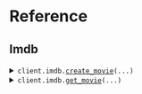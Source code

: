 # Reference
## Imdb
<details><summary><code>client.imdb.<a href="src/devintest/imdb/client.py">create_movie</a>(...)</code></summary>
<dl>
<dd>

#### 📝 Description

<dl>
<dd>

<dl>
<dd>

Add a movie to the database
</dd>
</dl>
</dd>
</dl>

#### 🔌 Usage

<dl>
<dd>

<dl>
<dd>

```python
from devintest import MyClientNameDevin

client = MyClientNameDevin(
    base_url="https://yourhost.com/path/to/api",
)
client.imdb.create_movie(
    title="title",
    rating=1.1,
)

```
</dd>
</dl>
</dd>
</dl>

#### ⚙️ Parameters

<dl>
<dd>

<dl>
<dd>

**title:** `str` 
    
</dd>
</dl>

<dl>
<dd>

**rating:** `float` 
    
</dd>
</dl>

<dl>
<dd>

**request_options:** `typing.Optional[RequestOptions]` — Request-specific configuration.
    
</dd>
</dl>
</dd>
</dl>


</dd>
</dl>
</details>

<details><summary><code>client.imdb.<a href="src/devintest/imdb/client.py">get_movie</a>(...)</code></summary>
<dl>
<dd>

#### 📝 Description

<dl>
<dd>

<dl>
<dd>

Retrieve a movie from the database based on the ID
</dd>
</dl>
</dd>
</dl>

#### 🔌 Usage

<dl>
<dd>

<dl>
<dd>

```python
from devintest import MyClientNameDevin

client = MyClientNameDevin(
    base_url="https://yourhost.com/path/to/api",
)
client.imdb.get_movie(
    id="tt1234",
)

```
</dd>
</dl>
</dd>
</dl>

#### ⚙️ Parameters

<dl>
<dd>

<dl>
<dd>

**id:** `MovieId` 
    
</dd>
</dl>

<dl>
<dd>

**request_options:** `typing.Optional[RequestOptions]` — Request-specific configuration.
    
</dd>
</dl>
</dd>
</dl>


</dd>
</dl>
</details>

